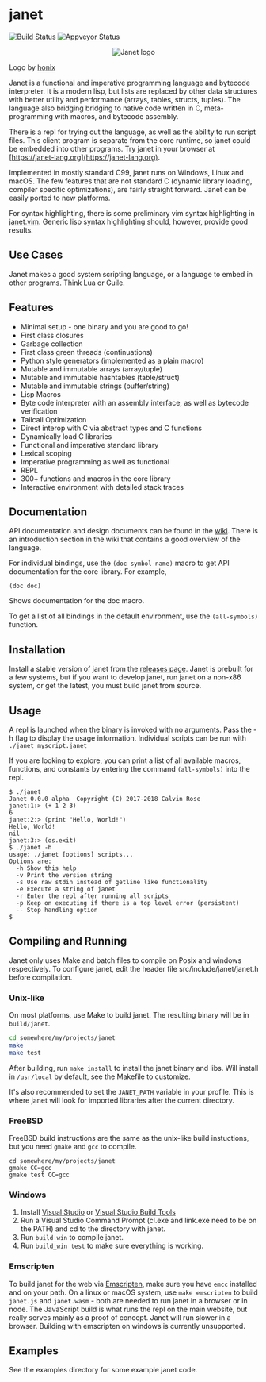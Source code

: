 # janet

[![Build Status](https://travis-ci.org/bakpakin/janet.svg?branch=master)](https://travis-ci.org/bakpakin/janet)
[![Appveyor Status](https://ci.appveyor.com/api/projects/status/32r7s2skrgm9ubva?svg=true)](https://ci.appveyor.com/project/bakpakin/janet)

<p align="center">
    <img src="https://raw.githubusercontent.com/bakpakin/janet/master/assets/janet-big.png" alt="Janet logo">
    <p>Logo by <a href="https://github.com/honix">honix</a></p>
</p>

Janet is a functional and imperative programming language and bytecode interpreter. It is a
modern lisp, but lists are replaced
by other data structures with better utility and performance (arrays, tables, structs, tuples).
The language also bridging bridging to native code written in C, meta-programming with macros, and bytecode assembly.

There is a repl for trying out the language, as well as the ability
to run script files. This client program is separate from the core runtime, so
janet could be embedded into other programs. Try janet in your browser at 
[https://janet-lang.org](https://janet-lang.org).

Implemented in mostly standard C99, janet runs on Windows, Linux and macOS.
The few features that are not standard C (dynamic library loading, compiler specific optimizations),
are fairly straight forward. Janet can be easily ported to new platforms.

For syntax highlighting, there is some preliminary vim syntax highlighting in [janet.vim](https://github.com/bakpakin/janet.vim).
Generic lisp syntax highlighting should, however, provide good results.

## Use Cases

Janet makes a good system scripting language, or a language to embed in other programs. Think Lua or Guile.

## Features

* Minimal setup - one binary and you are good to go!
* First class closures
* Garbage collection
* First class green threads (continuations)
* Python style generators (implemented as a plain macro)
* Mutable and immutable arrays (array/tuple)
* Mutable and immutable hashtables (table/struct)
* Mutable and immutable strings (buffer/string)
* Lisp Macros
* Byte code interpreter with an assembly interface, as well as bytecode verification
* Tailcall Optimization
* Direct interop with C via abstract types and C functions
* Dynamically load C libraries
* Functional and imperative standard library
* Lexical scoping
* Imperative programming as well as functional
* REPL
* 300+ functions and macros in the core library
* Interactive environment with detailed stack traces

## Documentation

API documentation and design documents can be found in the
[wiki](https://github.com/bakpakin/janet/wiki). There is an introduction
section in the wiki that contains a good overview of the language.

For individual bindings, use the `(doc symbol-name)` macro to get API
documentation for the core library. For example,
```
(doc doc)
```
Shows documentation for the doc macro.
              
To get a list of all bindings in the default
environment, use the `(all-symbols)` function.

## Installation

Install a stable version of janet from the [releases page](https://github.com/bakpakin/janet/releases).
Janet is prebuilt for a few systems, but if you want to develop janet, run janet on a non-x86 system, or
get the latest, you must build janet from source.

## Usage

A repl is launched when the binary is invoked with no arguments. Pass the -h flag
to display the usage information. Individual scripts can be run with `./janet myscript.janet`

If you are looking to explore, you can print a list of all available macros, functions, and constants
by entering the command `(all-symbols)` into the repl.

```
$ ./janet
Janet 0.0.0 alpha  Copyright (C) 2017-2018 Calvin Rose
janet:1:> (+ 1 2 3)
6
janet:2:> (print "Hello, World!")
Hello, World!
nil
janet:3:> (os.exit)
$ ./janet -h
usage: ./janet [options] scripts...
Options are:
  -h Show this help
  -v Print the version string
  -s Use raw stdin instead of getline like functionality
  -e Execute a string of janet
  -r Enter the repl after running all scripts
  -p Keep on executing if there is a top level error (persistent)
  -- Stop handling option
$
```

## Compiling and Running

Janet only uses Make and batch files to compile on Posix and windows
respectively. To configure janet, edit the header file src/include/janet/janet.h
before compilation.

### Unix-like

On most platforms, use Make to build janet. The resulting binary will be in `build/janet`.

```sh
cd somewhere/my/projects/janet
make
make test
```

After building, run `make install` to install the janet binary and libs.
Will install in `/usr/local` by default, see the Makefile to customize.

It's also recommended to set the `JANET_PATH` variable in your profile.
This is where janet will look for imported libraries after the current directory.

### FreeBSD

FreeBSD build instructions are the same as the unix-like build instuctions,
but you need `gmake` and `gcc` to compile.

```
cd somewhere/my/projects/janet
gmake CC=gcc
gmake test CC=gcc
```

### Windows

1. Install [Visual Studio](https://visualstudio.microsoft.com/thank-you-downloading-visual-studio/?sku=Community&rel=15#)
or [Visual Studio Build Tools](https://visualstudio.microsoft.com/thank-you-downloading-visual-studio/?sku=BuildTools&rel=15#)
2. Run a Visual Studio Command Prompt (cl.exe and link.exe need to be on the PATH) and cd to the directory with janet.
3. Run `build_win` to compile janet.
4. Run `build_win test` to make sure everything is working.

### Emscripten

To build janet for the web via [Emscripten](https://kripken.github.io/emscripten-site/), make sure you
have `emcc` installed and on your path. On a linux or macOS system, use `make emscripten` to build
`janet.js` and `janet.wasm` - both are needed to run janet in a browser or in node.
The JavaScript build is what runs the repl on the main website,
but really serves mainly as a proof of concept. Janet will run slower in a browser.
Building with emscripten on windows is currently unsupported.

## Examples

See the examples directory for some example janet code.
